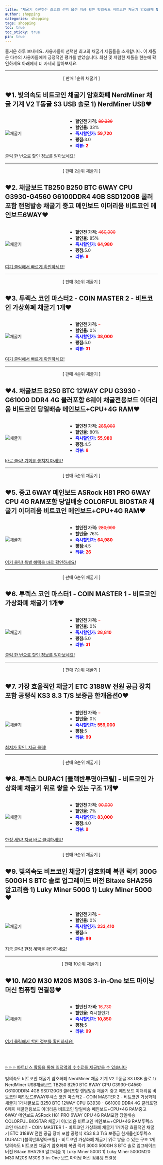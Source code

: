 ```yaml
---
title: "채굴기 추천하는 최고의 선택 옵션 지금 확인 빛의속도 비트코인 채굴기 암호화폐 NerdMiner"
author: shopping
categories: shopping
tags: shopping
toc: true
toc_sticky: true
pin: true
---
```

즐거운 하루 보내세요. 사용자들이 선택한 최고의 채굴기 제품들을 소개합니다. 이 제품은 다수의 사용자들에게 긍정적인 평가를 받았습니다. 최신 및 저렴한 제품을 한눈에 확인하세요 아래에서 더 자세히 알아보세요.

---
<p class="toplist" style="margin: 0 auto; display: block; width: fit-content;">[ 판매 1순위 채굴기 ]</p>

<h2><strong>❤️1. 빛의속도 비트코인 채굴기 암호화폐 NerdMiner 채굴 기계 V2 T동글 S3 USB 솔로 1) NerdMiner USB❤️</strong></h2>

<div style="display: flex; align-items: center;">
    <div style="flex: 0.4;">
        <img src="https://thumbnail6.coupangcdn.com/thumbnails/remote/230x230ex/image/vendor_inventory/8389/bb903a1e4bd1d0de08e3fec2a55147b1d80b885c79bf92223b2a033c4ca1.jpg" alt="채굴기" style="max-width: 100%;">
    </div>
    <div style="flex: 0.6; margin-left: 10px;">
        <ul>
            <li><strong>할인전 가격:</strong> <del style="color: red;">89,320</del></li>
            <li><strong>할인율:</strong> 33%</li>
            <li><span style='color:blue'><strong>즉시할인가:</strong></span> <span style='color:red'><strong>59,720</strong></span></li>
            <li><strong>평점:</strong>3.0</li>
            <li><span style='color:blue'><strong>리뷰:</strong></span> <span style='color:red'><strong>2</strong></span></li>
        </ul>
    </div>
</div>
<div class="center">
    <a href="https://William4Davisa.github.io?lptag=AF9450613&subid=githubio&pageKey=8011141149&traceid=V0-153&itemId=22350797977&vendorItemId=90371114774" class="myButton">
        클릭 한 번으로 할인 정보를 알아보세요!
    </a>
</div>


---
<p class="toplist" style="margin: 0 auto; display: block; width: fit-content;">[ 판매 2순위 채굴기 ]</p>

<h2><strong>❤️2. 채굴보드 TB250 B250 BTC 6WAY CPU G3930-G4560 G6100DDR4 4GB SSD120GB 쿨러포함 랜덤발송 채굴기 중고 메인보드 이더리움 비트코인 메인보드6WAY❤️</strong></h2>

<div style="display: flex; align-items: center;">
    <div style="flex: 0.4;">
        <img src="https://thumbnail8.coupangcdn.com/thumbnails/remote/230x230ex/image/vendor_inventory/c459/b59dbdc97ef74b7289751768854cdf8afe7c6ff26334c6af43f48e6f0974.JPG" alt="채굴기" style="max-width: 100%;">
    </div>
    <div style="flex: 0.6; margin-left: 10px;">
        <ul>
            <li><strong>할인전 가격:</strong> <del style="color: red;">460,000</del></li>
            <li><strong>할인율:</strong> 85%</li>
            <li><span style='color:blue'><strong>즉시할인가:</strong></span> <span style='color:red'><strong>64,980</strong></span></li>
            <li><strong>평점:</strong>5.0</li>
            <li><span style='color:blue'><strong>리뷰:</strong></span> <span style='color:red'><strong>8</strong></span></li>
        </ul>
    </div>
</div>
<div class="center">
    <a href="https://William4Davisa.github.io?lptag=AF9450613&subid=githubio&pageKey=6230447186&traceid=V0-153&itemId=12518885994&vendorItemId=76003673954" class="myButton">
        여기 클릭해서 빠르게 확인하세요!
    </a>
</div>


---
<p class="toplist" style="margin: 0 auto; display: block; width: fit-content;">[ 판매 3순위 채굴기 ]</p>

<h2><strong>❤️3. 투렉스 코인 마스터2 - COIN MASTER 2 - 비트코인 가상화폐 채굴기 1개❤️</strong></h2>

<div style="display: flex; align-items: center;">
    <div style="flex: 0.4;">
        <img src="https://thumbnail7.coupangcdn.com/thumbnails/remote/230x230ex/image/vendor_inventory/eed1/fba15042007a279b9e6bab37edc3b557323e8e38845b392135f1499db027.jpg" alt="채굴기" style="max-width: 100%;">
    </div>
    <div style="flex: 0.6; margin-left: 10px;">
        <ul>
            <li><strong>할인전 가격:</strong> <del style="color: red;">-</del></li>
            <li><strong>할인율:</strong> 0%</li>
            <li><span style='color:blue'><strong>즉시할인가:</strong></span> <span style='color:red'><strong>38,000</strong></span></li>
            <li><strong>평점:</strong>5.0</li>
            <li><span style='color:blue'><strong>리뷰:</strong></span> <span style='color:red'><strong>31</strong></span></li>
        </ul>
    </div>
</div>
<div class="center">
    <a href="https://William4Davisa.github.io?lptag=AF9450613&subid=githubio&pageKey=5263480243&traceid=V0-153&itemId=7483390245&vendorItemId=74774198220" class="myButton">
        여기 클릭해서 빠르게 확인하세요!
    </a>
</div>


---
<p class="toplist" style="margin: 0 auto; display: block; width: fit-content;">[ 판매 4순위 채굴기 ]</p>

<h2><strong>❤️4. 채굴보드 B250 BTC 12WAY CPU G3930 - G61000 DDR4 4G 쿨러포함 6웨이 채굴전용보드 이더리움 비트코인 당일배송 메인보드+CPU+4G RAM❤️</strong></h2>

<div style="display: flex; align-items: center;">
    <div style="flex: 0.4;">
        <img src="https://thumbnail10.coupangcdn.com/thumbnails/remote/230x230ex/image/vendor_inventory/c3c4/8e5cf96924954fc428befdadc5d70ffd2d53573e10a4b62b7c34868aae77.JPG" alt="채굴기" style="max-width: 100%;">
    </div>
    <div style="flex: 0.6; margin-left: 10px;">
        <ul>
            <li><strong>할인전 가격:</strong> <del style="color: red;">285,000</del></li>
            <li><strong>할인율:</strong> 80%</li>
            <li><span style='color:blue'><strong>즉시할인가:</strong></span> <span style='color:red'><strong>55,980</strong></span></li>
            <li><strong>평점:</strong>4.5</li>
            <li><span style='color:blue'><strong>리뷰:</strong></span> <span style='color:red'><strong>6</strong></span></li>
        </ul>
    </div>
</div>
<div class="center">
    <a href="https://William4Davisa.github.io?lptag=AF9450613&subid=githubio&pageKey=6120970778&traceid=V0-153&itemId=11601915593&vendorItemId=78876637407" class="myButton">
        바로 클릭! 기회를 놓치지 마세요!
    </a>
</div>


---
<p class="toplist" style="margin: 0 auto; display: block; width: fit-content;">[ 판매 5순위 채굴기 ]</p>

<h2><strong>❤️5. 중고 6WAY 메인보드 ASRock H81 PRO 6WAY CPU 4G RAM포함 당일배송 COLORFUL BIOSTAR 채굴기 이더리움 비트코인 메인보드+CPU+4G RAM❤️</strong></h2>

<div style="display: flex; align-items: center;">
    <div style="flex: 0.4;">
        <img src="https://thumbnail8.coupangcdn.com/thumbnails/remote/230x230ex/image/vendor_inventory/20b2/35eaf3d700bd42549fe745db30168eb39b84ae52062feec88f1204cde95f.jpg" alt="채굴기" style="max-width: 100%;">
    </div>
    <div style="flex: 0.6; margin-left: 10px;">
        <ul>
            <li><strong>할인전 가격:</strong> <del style="color: red;">280,000</del></li>
            <li><strong>할인율:</strong> 76%</li>
            <li><span style='color:blue'><strong>즉시할인가:</strong></span> <span style='color:red'><strong>64,980</strong></span></li>
            <li><strong>평점:</strong>4.5</li>
            <li><span style='color:blue'><strong>리뷰:</strong></span> <span style='color:red'><strong>26</strong></span></li>
        </ul>
    </div>
</div>
<div class="center">
    <a href="https://William4Davisa.github.io?lptag=AF9450613&subid=githubio&pageKey=5262908804&traceid=V0-153&itemId=7481936636&vendorItemId=4002124220" class="myButton">
        여기 클릭! 특별 혜택을 바로 확인하세요!
    </a>
</div>


---
<p class="toplist" style="margin: 0 auto; display: block; width: fit-content;">[ 판매 6순위 채굴기 ]</p>

<h2><strong>❤️6. 투렉스 코인 마스터1 - COIN MASTER 1 - 비트코인 가상화폐 채굴기 1개❤️</strong></h2>

<div style="display: flex; align-items: center;">
    <div style="flex: 0.4;">
        <img src="https://thumbnail7.coupangcdn.com/thumbnails/remote/230x230ex/image/vendor_inventory/5d61/1ba8a657b22b392ee84790ef57a20487ab9a09a1779f3487d45ef48eec70.jpg" alt="채굴기" style="max-width: 100%;">
    </div>
    <div style="flex: 0.6; margin-left: 10px;">
        <ul>
            <li><strong>할인전 가격:</strong> <del style="color: red;">-</del></li>
            <li><strong>할인율:</strong> 0%</li>
            <li><span style='color:blue'><strong>즉시할인가:</strong></span> <span style='color:red'><strong>28,810</strong></span></li>
            <li><strong>평점:</strong>5.0</li>
            <li><span style='color:blue'><strong>리뷰:</strong></span> <span style='color:red'><strong>31</strong></span></li>
        </ul>
    </div>
</div>
<div class="center">
    <a href="https://William4Davisa.github.io?lptag=AF9450613&subid=githubio&pageKey=5263464807&traceid=V0-153&itemId=7483348209&vendorItemId=74774156804" class="myButton">
        클릭 한 번으로 할인 정보를 알아보세요!
    </a>
</div>


---
<p class="toplist" style="margin: 0 auto; display: block; width: fit-content;">[ 판매 7순위 채굴기 ]</p>

<h2><strong>❤️7. 가장 효율적인 채굴기 ETC 3188W 전원 공급 장치 포함 공랭식 KS3 8.3 T/S 보증금 한개옵션0❤️</strong></h2>

<div style="display: flex; align-items: center;">
    <div style="flex: 0.4;">
        <img src="https://thumbnail10.coupangcdn.com/thumbnails/remote/230x230ex/image/vendor_inventory/9004/181756ea54bfbe15510c552ae434e6519ad3e7fa3c923c6e6f4085cc70d5.jpg" alt="채굴기" style="max-width: 100%;">
    </div>
    <div style="flex: 0.6; margin-left: 10px;">
        <ul>
            <li><strong>할인전 가격:</strong> <del style="color: red;">-</del></li>
            <li><strong>할인율:</strong> 0%</li>
            <li><span style='color:blue'><strong>즉시할인가:</strong></span> <span style='color:red'><strong>559,000</strong></span></li>
            <li><strong>평점:</strong>5</li>
            <li><span style='color:blue'><strong>리뷰:</strong></span> <span style='color:red'><strong>99</strong></span></li>
        </ul>
    </div>
</div>
<div class="center">
    <a href="https://William4Davisa.github.io?lptag=AF9450613&subid=githubio&pageKey=7599727676&traceid=V0-153&itemId=20100972249&vendorItemId=87196149397" class="myButton">
        최저가 확인, 지금 클릭!
    </a>
</div>


---
<p class="toplist" style="margin: 0 auto; display: block; width: fit-content;">[ 판매 8순위 채굴기 ]</p>

<h2><strong>❤️8. 투렉스 DURAC1 [블랙반투명아크릴] - 비트코인 가상화폐 채굴기 위로 쌓을 수 있는 구조 1개❤️</strong></h2>

<div style="display: flex; align-items: center;">
    <div style="flex: 0.4;">
        <img src="https://thumbnail10.coupangcdn.com/thumbnails/remote/230x230ex/image/vendor_inventory/2b62/116905248b458adfcbee4447545edf5eac65a6084226f213920321a60e75.jpg" alt="채굴기" style="max-width: 100%;">
    </div>
    <div style="flex: 0.6; margin-left: 10px;">
        <ul>
            <li><strong>할인전 가격:</strong> <del style="color: red;">90,000</del></li>
            <li><strong>할인율:</strong> 7%</li>
            <li><span style='color:blue'><strong>즉시할인가:</strong></span> <span style='color:red'><strong>83,000</strong></span></li>
            <li><strong>평점:</strong>4.0</li>
            <li><span style='color:blue'><strong>리뷰:</strong></span> <span style='color:red'><strong>9</strong></span></li>
        </ul>
    </div>
</div>
<div class="center">
    <a href="https://William4Davisa.github.io?lptag=AF9450613&subid=githubio&pageKey=5258490098&traceid=V0-153&itemId=7465747032&vendorItemId=74756652688" class="myButton">
        한정 세일! 지금 바로 클릭하세요!
    </a>
</div>


---
<p class="toplist" style="margin: 0 auto; display: block; width: fit-content;">[ 판매 9순위 채굴기 ]</p>

<h2><strong>❤️9. 빛의속도 비트코인 채굴기 암호화폐 복권 럭키 300G 500GH S BTC 솔로 업그레이드 버전 Bitaxe SHA256 알고리즘 1) Luky Miner 500G 1) Luky Miner 500G❤️</strong></h2>

<div style="display: flex; align-items: center;">
    <div style="flex: 0.4;">
        <img src="https://thumbnail8.coupangcdn.com/thumbnails/remote/230x230ex/image/vendor_inventory/5ffb/30163e6b8484f213a7b73d0f61b639aeeb4be498556b9d195f54dbff1de4.jpg" alt="채굴기" style="max-width: 100%;">
    </div>
    <div style="flex: 0.6; margin-left: 10px;">
        <ul>
            <li><strong>할인전 가격:</strong> <del style="color: red;">-</del></li>
            <li><strong>할인율:</strong> 0%</li>
            <li><span style='color:blue'><strong>즉시할인가:</strong></span> <span style='color:red'><strong>233,410</strong></span></li>
            <li><strong>평점:</strong>5</li>
            <li><span style='color:blue'><strong>리뷰:</strong></span> <span style='color:red'><strong>99</strong></span></li>
        </ul>
    </div>
</div>
<div class="center">
    <a href="https://William4Davisa.github.io?lptag=AF9450613&subid=githubio&pageKey=8010893820&traceid=V0-153&itemId=22349659149&vendorItemId=89396161935" class="myButton">
        지금 클릭! 한정 혜택을 확인하세요!
    </a>
</div>


---
<p class="toplist" style="margin: 0 auto; display: block; width: fit-content;">[ 판매 10순위 채굴기 ]</p>

<h2><strong>❤️10. M20 M30 M20S M30S 3-in-One 보드 마이닝 머신 컴퓨팅 연결용❤️</strong></h2>

<div style="display: flex; align-items: center;">
    <div style="flex: 0.4;">
        <img src="https://thumbnail9.coupangcdn.com/thumbnails/remote/230x230ex/image/vendor_inventory/0d84/59a4fa95ec406732c394320028b9d3b83635e8ed9136246d19b8684470f9.jpg" alt="채굴기" style="max-width: 100%;">
    </div>
    <div style="flex: 0.6; margin-left: 10px;">
        <ul>
            <li><strong>할인전 가격:</strong> <del style="color: red;">16,730</del></li>
            <li><strong>할인율:</strong> 즉시할인가</li>
            <li><span style='color:blue'><strong>즉시할인가:</strong></span> <span style='color:red'><strong>10,850</strong></span></li>
            <li><strong>평점:</strong>5</li>
            <li><span style='color:blue'><strong>리뷰:</strong></span> <span style='color:red'><strong>99</strong></span></li>
        </ul>
    </div>
</div>
<div class="center">
    <a href="https://William4Davisa.github.io?lptag=AF9450613&subid=githubio&pageKey=8085819876&traceid=V0-153&itemId=22817129829&vendorItemId=89851952518" class="myButton">
        여기 클릭해서 할인 정보를 확인하세요!
    </a>
</div>

<br><br><br>[💦 💦 💦 파트너스 활동을 통해 일정액의 수수료를 제공받을 수 있습니다](https://link.coupang.com/a/bcpT2c)<br><br>빛의속도 비트코인 채굴기 암호화폐 NerdMiner 채굴 기계 V2 T동글 S3 USB 솔로 1) NerdMiner USB채굴보드 TB250 B250 BTC 6WAY CPU G3930-G4560 G6100DDR4 4GB SSD120GB 쿨러포함 랜덤발송 채굴기 중고 메인보드 이더리움 비트코인 메인보드6WAY투렉스 코인 마스터2 - COIN MASTER 2 - 비트코인 가상화폐 채굴기 1개채굴보드 B250 BTC 12WAY CPU G3930 - G61000 DDR4 4G 쿨러포함 6웨이 채굴전용보드 이더리움 비트코인 당일배송 메인보드+CPU+4G RAM중고 6WAY 메인보드 ASRock H81 PRO 6WAY CPU 4G RAM포함 당일배송 COLORFUL BIOSTAR 채굴기 이더리움 비트코인 메인보드+CPU+4G RAM투렉스 코인 마스터1 - COIN MASTER 1 - 비트코인 가상화폐 채굴기 1개가장 효율적인 채굴기 ETC 3188W 전원 공급 장치 포함 공랭식 KS3 8.3 T/S 보증금 한개옵션0투렉스 DURAC1 [블랙반투명아크릴] - 비트코인 가상화폐 채굴기 위로 쌓을 수 있는 구조 1개빛의속도 비트코인 채굴기 암호화폐 복권 럭키 300G 500GH S BTC 솔로 업그레이드 버전 Bitaxe SHA256 알고리즘 1) Luky Miner 500G 1) Luky Miner 500GM20 M30 M20S M30S 3-in-One 보드 마이닝 머신 컴퓨팅 연결용